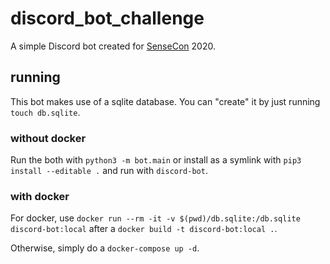 # discord_bot_challenge

A simple Discord bot created for [SenseCon](https://sensepost.com/blog/2020/sensecon-2020-ex-post-facto/) 2020.

## running

This bot makes use of a sqlite database. You can "create" it by just running `touch db.sqlite`.

### without docker

Run the both with `python3 -m bot.main` or install as a symlink with `pip3 install --editable .` and run with `discord-bot`.

### with docker

For docker, use `docker run --rm -it -v $(pwd)/db.sqlite:/db.sqlite discord-bot:local` after a `docker build -t discord-bot:local .`.

Otherwise, simply do a `docker-compose up -d`.
